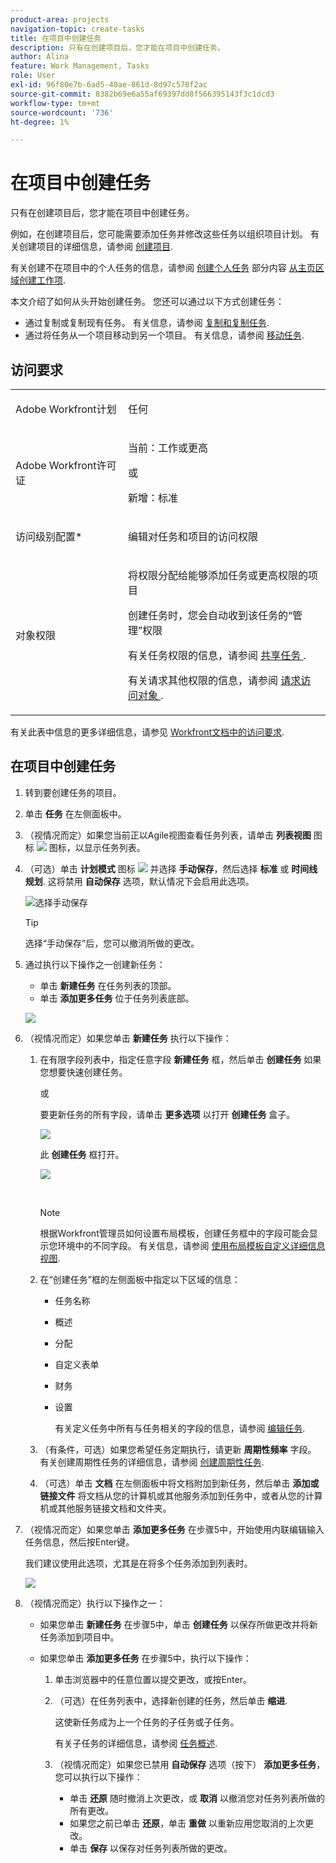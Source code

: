 ```yaml
---
product-area: projects
navigation-topic: create-tasks
title: 在项目中创建任务
description: 只有在创建项目后，您才能在项目中创建任务。
author: Alina
feature: Work Management, Tasks
role: User
exl-id: 96f80e7b-6ad5-40ae-861d-8d97c570f2ac
source-git-commit: 8382b69e6a55af69397dd8f566395143f3c1dcd3
workflow-type: tm+mt
source-wordcount: '736'
ht-degree: 1%

---
```


# 在项目中创建任务

<!-- Audited: 1/2024 -->

只有在创建项目后，您才能在项目中创建任务。

例如，在创建项目后，您可能需要添加任务并修改这些任务以组织项目计划。 有关创建项目的详细信息，请参阅 [创建项目](../../../manage-work/projects/create-projects/create-project.md).

有关创建不在项目中的个人任务的信息，请参阅 [创建个人任务](../../../workfront-basics/using-home/using-the-home-area/create-work-items-in-home.md#create-a-personal-task) 部分内容 [从主页区域创建工作项](../../../workfront-basics/using-home/using-the-home-area/create-work-items-in-home.md).

本文介绍了如何从头开始创建任务。 您还可以通过以下方式创建任务：

* 通过复制或复制现有任务。 有关信息，请参阅 [复制和复制任务](../../../manage-work/tasks/manage-tasks/copy-and-duplicate-tasks.md).
* 通过将任务从一个项目移动到另一个项目。 有关信息，请参阅 [移动任务](../../../manage-work/tasks/manage-tasks/move-tasks.md).

## 访问要求

<table style="table-layout:auto"> 
 <col> 
 <col> 
 <tbody> 
  <tr> 
   <td role="rowheader">Adobe Workfront计划</td> 
   <td> <p>任何</p> </td> 
  </tr> 
  <tr> 
   <td role="rowheader"> <p role="rowheader">Adobe Workfront许可证</p> </td> 
   <td><p>当前：工作或更高</p> 
   或
   <p>新增：标准</p> </td> 
  </tr> 
  <tr> 
   <td role="rowheader">访问级别配置*</td> 
   <td> <p>编辑对任务和项目的访问权限</p></td> 
  </tr> 
  <tr> 
   <td role="rowheader">对象权限</td> 
   <td> <p>将权限分配给能够添加任务或更高权限的项目</p> <p>创建任务时，您会自动收到该任务的“管理”权限</p> <p> 有关任务权限的信息，请参阅 <a href="../../../workfront-basics/grant-and-request-access-to-objects/share-a-task.md" class="MCXref xref">共享任务 </a>. </p> <p>有关请求其他权限的信息，请参阅 <a href="../../../workfront-basics/grant-and-request-access-to-objects/request-access.md" class="MCXref xref">请求访问对象 </a>.</p> </td> 
  </tr> 
 </tbody> 
</table>

有关此表中信息的更多详细信息，请参见 [Workfront文档中的访问要求](/help/quicksilver/administration-and-setup/add-users/access-levels-and-object-permissions/access-level-requirements-in-documentation.md).

## 在项目中创建任务

1. 转到要创建任务的项目。
1. 单击 **任务** 在左侧面板中。
1. （视情况而定）如果您当前正以Agile视图查看任务列表，请单击 **列表视图** 图标 ![](assets/list-view-in-agile-view-for-tasks.png) 图标，以显示任务列表。
1. （可选）单击 **计划模式** 图标 ![](assets/nwe-plan-mode-icon-task-list.png) 并选择 **手动保存**，然后选择 **标准** 或 **时间线规划**. 这将禁用 **自动保存** 选项，默认情况下会启用此选项。

   ![选择手动保存](assets/manual-save-option.png)

   >[!TIP]
   >
   >选择“手动保存”后，您可以撤消所做的更改。

1. 通过执行以下操作之一创建新任务：

   * 单击 **新建任务** 在任务列表的顶部。
   * 单击 **添加更多任务** 位于任务列表底部。

   ![](assets/qs-new-task-or-add-task-buttons-in-list-highlighted-350x242.png)

1. （视情况而定）如果您单击 **新建任务** 执行以下操作：

   1. 在有限字段列表中，指定任意字段 **新建任务** 框，然后单击 **创建任务** 如果您想要快速创建任务。

      或

      要更新任务的所有字段，请单击 **更多选项** 以打开 **创建任务** 盒子。

      ![](assets/nwe-create-task-small-screen-350x272.png)

      此 **创建任务** 框打开。

      ![](assets/create-task-larger-box-nwe-350x244.png)

       

      >[!NOTE]
      >
      >根据Workfront管理员如何设置布局模板，创建任务框中的字段可能会显示您环境中的不同字段。 有关信息，请参阅 [使用布局模板自定义详细信息视图](../../../administration-and-setup/customize-workfront/use-layout-templates/customize-details-view-layout-template.md).

   1. 在“创建任务”框的左侧面板中指定以下区域的信息：

      * 任务名称
      * 概述
      * 分配
      * 自定义表单
      * 财务
      * 设置

        有关定义任务中所有与任务相关的字段的信息，请参阅 [编辑任务](../../../manage-work/tasks/manage-tasks/edit-tasks.md).

   1. （有条件，可选）如果您希望任务定期执行，请更新 **周期性频率** 字段。 有关创建周期性任务的详细信息，请参阅 [创建周期性任务](../../../manage-work/tasks/create-tasks/create-recurring-tasks.md).
   1. （可选）单击 **文档** 在左侧面板中将文档附加到新任务，然后单击 **添加或链接文件** 将文档从您的计算机或其他服务添加到任务中，或者从您的计算机或其他服务链接文档和文件夹。

1. （视情况而定）如果您单击 **添加更多任务** 在步骤5中，开始使用内联编辑输入任务信息，然后按Enter键。

   <!--
   <p data-mc-conditions="QuicksilverOrClassic.Draft mode">(NOTE: ensure this stays accurate)</p>
   -->

   我们建议使用此选项，尤其是在将多个任务添加到列表时。

   ![](assets/ctp4-350x26.png)

1. （视情况而定）执行以下操作之一：

   * 如果您单击 **新建任务** 在步骤5中，单击 **创建任务** 以保存所做更改并将新任务添加到项目中。

     <!--   
     <p data-mc-conditions="QuicksilverOrClassic.Draft mode">(NOTE: is this step still right?)</p>   
     -->

   * 如果您单击 **添加更多任务** 在步骤5中，执行以下操作：

     <!--   
     <p data-mc-conditions="QuicksilverOrClassic.Draft mode">(NOTE: is this step still right?) </p>   
     -->

      1. 单击浏览器中的任意位置以提交更改，或按Enter。
      1. （可选）在任务列表中，选择新创建的任务，然后单击 **缩进**.

         这使新任务成为上一个任务的子任务或子任务。

         有关子任务的详细信息，请参阅 [任务概述](../../../manage-work/tasks/task-information/tasks-overview.md).

      1. （视情况而定）如果您已禁用 **自动保存** 选项（按下） **添加更多任务**，您可以执行以下操作：

         * 单击 **还原** 随时撤消上次更改，或 **取消** 以撤消您对任务列表所做的所有更改。
         * 如果您之前已单击 **还原**，单击 **重做** 以重新应用您取消的上次更改。
         * 单击 **保存** 以保存对任务列表所做的更改。

